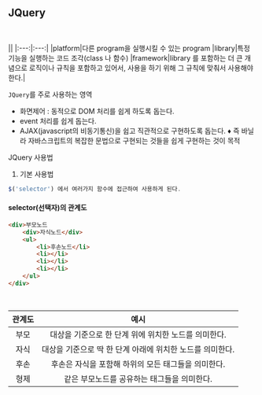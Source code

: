 ## JQuery
<br>

||
|:---:|:---:|
|platform|다른 program을 실행시킬 수 있는 program
|library|특정 기능을 실행하는 코드 조각(class 나 함수)
|framework|library 를 포함하는 더 큰 개념으로 로직이나 규칙을 포함하고 있어서, 사용을 하기 위해 그 규칙에 맞춰서 사용해야 한다.|
<br>

`JQuery`를 주로 사용하는 영역
- 화면제어 : 동적으로 DOM 처리를 쉽게 하도록 돕는다.
- event 처리를 쉽게 돕는다.
- AJAX(javascript의 비동기통신)을 쉽고 직관적으로 구현하도록 돕는다.
♦ 즉 바닐라 자바스크립트의 복잡한 문법으로 구현되는 것들을 쉽게 구현하는 것이 목적

JQuery 사용법

1. 기본 사용법

``` javascript
$('selector') 에서 여러가지 함수에 접근하여 사용하게 된다.
```

#### selector(선택자)의 관계도


``` html
<div>부모노드
    <div>자식노드</div>
    <ul> 
        <li>후손노드</li>
        <li></li>
        <li></li>
        <li></li>
    </ul>
</div>
```

<br>

|관계도|예시|
|:---:|:---:|
|부모|대상을 기준으로 한 단계 위에 위치한 노드를 의미한다. 
|자식|대상을 기준으로 딱 한 단계 아래에 위치한 노드를 의미한다.
|후손|후손은 자식을 포함해 하위의 모든 태그들을 의미한다.
|형제|같은 부모노드를 공유하는 태그들을 의미한다.

